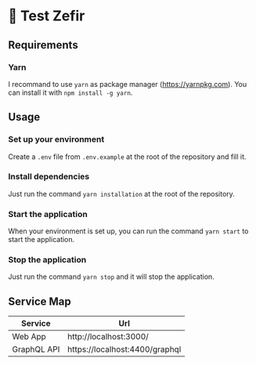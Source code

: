 # :rocket: Test Zefir

## Requirements

### Yarn

I recommand to use `yarn` as package manager (https://yarnpkg.com).
You can install it with `npm install -g yarn`.

## Usage

### Set up your environment

Create a `.env` file from `.env.example` at the root of the repository and fill it.

### Install dependencies

Just run the command `yarn installation` at the root of the repository.

### Start the application

When your environment is set up, you can run the command `yarn start` to start the application.

### Stop the application

Just run the command `yarn stop` and it will stop the application.

## Service Map

| Service     | Url                            |
| ----------- | ------------------------------ |
| Web App     | http://localhost:3000/         |
| GraphQL API | https://localhost:4400/graphql |
